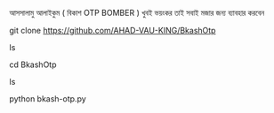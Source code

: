 আসসালামু আলাইকুম ( বিকাশ OTP BOMBER )  খুবই ভয়ংকর তাই সবাই মজার জন্য ব্যাবহার করবেন

git clone https://github.com/AHAD-VAU-KING/BkashOtp

ls

cd BkashOtp

ls

python bkash-otp.py
